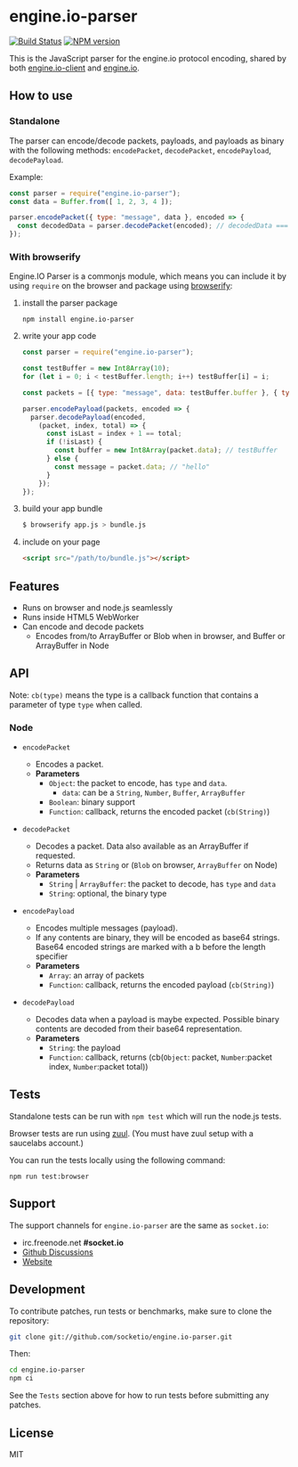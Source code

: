 
# engine.io-parser

[![Build Status](https://github.com/socketio/engine.io-parser/workflows/CI/badge.svg?branch=main)](https://github.com/socketio/engine.io-parser/actions)
[![NPM version](https://badge.fury.io/js/engine.io-parser.svg)](https://npmjs.com/package/engine.io-parser)

This is the JavaScript parser for the engine.io protocol encoding,
shared by both
[engine.io-client](https://github.com/socketio/engine.io-client) and
[engine.io](https://github.com/socketio/engine.io).

## How to use

### Standalone

The parser can encode/decode packets, payloads, and payloads as binary
with the following methods: `encodePacket`, `decodePacket`, `encodePayload`,
`decodePayload`.

Example:

```js
const parser = require("engine.io-parser");
const data = Buffer.from([ 1, 2, 3, 4 ]);

parser.encodePacket({ type: "message", data }, encoded => {
  const decodedData = parser.decodePacket(encoded); // decodedData === data
});
```

### With browserify

Engine.IO Parser is a commonjs module, which means you can include it by using
`require` on the browser and package using [browserify](http://browserify.org/):

1. install the parser package

    ```shell
    npm install engine.io-parser
    ```

1. write your app code

    ```js
    const parser = require("engine.io-parser");

    const testBuffer = new Int8Array(10);
    for (let i = 0; i < testBuffer.length; i++) testBuffer[i] = i;

    const packets = [{ type: "message", data: testBuffer.buffer }, { type: "message", data: "hello" }];

    parser.encodePayload(packets, encoded => {
      parser.decodePayload(encoded,
        (packet, index, total) => {
          const isLast = index + 1 == total;
          if (!isLast) {
            const buffer = new Int8Array(packet.data); // testBuffer
          } else {
            const message = packet.data; // "hello"
          }
        });
    });
    ```

1. build your app bundle

    ```bash
    $ browserify app.js > bundle.js
    ```

1. include on your page

    ```html
    <script src="/path/to/bundle.js"></script>
    ```

## Features

- Runs on browser and node.js seamlessly
- Runs inside HTML5 WebWorker
- Can encode and decode packets
  - Encodes from/to ArrayBuffer or Blob when in browser, and Buffer or ArrayBuffer in Node

## API

Note: `cb(type)` means the type is a callback function that contains a parameter of type `type` when called.

### Node

- `encodePacket`
    - Encodes a packet.
    - **Parameters**
      - `Object`: the packet to encode, has `type` and `data`.
        - `data`: can be a `String`, `Number`, `Buffer`, `ArrayBuffer`
      - `Boolean`: binary support
      - `Function`: callback, returns the encoded packet (`cb(String)`)
- `decodePacket`
    - Decodes a packet. Data also available as an ArrayBuffer if requested.
    - Returns data as `String` or (`Blob` on browser, `ArrayBuffer` on Node)
    - **Parameters**
      - `String` | `ArrayBuffer`: the packet to decode, has `type` and `data`
      - `String`: optional, the binary type

- `encodePayload`
    - Encodes multiple messages (payload).
    - If any contents are binary, they will be encoded as base64 strings. Base64
      encoded strings are marked with a b before the length specifier
    - **Parameters**
      - `Array`: an array of packets
      - `Function`: callback, returns the encoded payload (`cb(String)`)
- `decodePayload`
    - Decodes data when a payload is maybe expected. Possible binary contents are
      decoded from their base64 representation.
    - **Parameters**
      - `String`: the payload
      - `Function`: callback, returns (cb(`Object`: packet, `Number`:packet index, `Number`:packet total))

## Tests

Standalone tests can be run with `npm test` which will run the node.js tests.

Browser tests are run using [zuul](https://github.com/defunctzombie/zuul).
(You must have zuul setup with a saucelabs account.)

You can run the tests locally using the following command:

```
npm run test:browser
```

## Support

The support channels for `engine.io-parser` are the same as `socket.io`:
  - irc.freenode.net **#socket.io**
  - [Github Discussions](https://github.com/socketio/socket.io/discussions)
  - [Website](https://socket.io)

## Development

To contribute patches, run tests or benchmarks, make sure to clone the
repository:

```bash
git clone git://github.com/socketio/engine.io-parser.git
```

Then:

```bash
cd engine.io-parser
npm ci
```

See the `Tests` section above for how to run tests before submitting any patches.

## License

MIT
